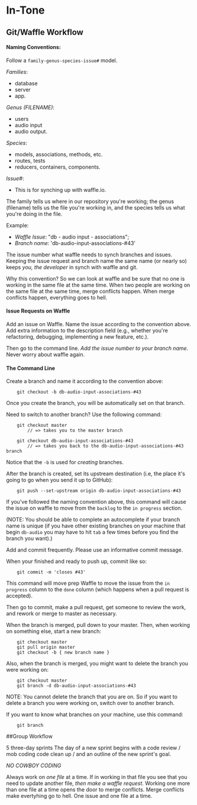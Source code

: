 # In-Tone

## Git/Waffle Workflow

#### Naming Conventions:

Follow a `family-genus-species-issue#` model. 

*Families*: 
* database 
* server 
* app.

*Genus (FILENAME)*: 
* users
* audio input 
* audio output. 

*Species*: 
* models, associations, methods, etc.
* routes, tests
* reducers, containers, components.

*Issue#*: 
* This is for synching up with waffle.io.

The family tells us where in our repository you're working; the genus (filename) tells us the file you're working in, and the species tells us what you're doing in the file.

Example:
* _Waffle Issue_: "db - audio input - associations";
* _Branch name_: 'db-audio-input-associations-#43'

The issue number what waffle needs to synch branches and issues. Keeping the issue request and branch name the same name (or nearly so) keeps _you, the developer_ in synch with waffle and git.

Why this convention? So we can look at waffle and be sure that no one is working in the same file at the same time. When two people are working on the same file at the same time, merge conflicts happen. When merge conflicts happen, everything goes to hell.

#### Issue Requests on Waffle

Add an issue on Waffle. Name the issue according to the convention above. Add extra information to the description field (e.g., whether you're refactoring, debugging, implementing a new feature, etc.). 

Then go to the command line. _Add the issue number to your branch name_. Never worry about waffle again.

#### The Command Line

Create a branch and name it according to the convention above:

```
    git checkout -b db-audio-input-associations-#43
```

Once you create the branch, you will be automatically set on that branch.

Need to switch to another branch? Use the following command:

```
    git checkout master
        // => takes you to the master branch

    git checkout db-audio-input-associations-#43
        // => takes you back to the db-audio-input-associations-#43 branch 
```

Notice that the `-b` is used for _creating_ branches.

After the branch is created, set its upstream destination (i.e, the place it's going to go when you send it up to GitHub):

```
    git push --set-upstream origin db-audio-input-associations-#43
```

If you've followed the naming convention above, this command will cause the issue on waffle to move from the `backlog` to the `in progress` section.

(NOTE: You should be able to complete an autocomplete if your branch name is unique (if you have other existing branches on your machine that begin `db-audio` you may have to hit `tab` a few times before you find the branch you want).)

Add and commit frequently. Please use an informative commit message.

When your finished and ready to push up, commit like so:

```
    git commit -m 'closes #43'
```

This command will move prep Waffle to move the issue from the `in progress` column to the `done` column (which happens when a pull request is accepted). 

Then go to commit, make a pull request, get someone to review the work, and rework or merge to master as necessary.

When the branch is merged, pull down to your master. Then, when working on something else, start a new branch:

```
    git checkout master
    git pull origin master
    git checkout -b { new branch name }
```

Also, when the branch is merged, you might want to delete the branch you were working on:

``` 
    git checkout master
    git branch -d db-audio-input-associations-#43
```

NOTE: You cannot delete the branch that you are on. So if you want to delete a branch you were working on, switch over to another branch.

If you want to know what branches on your machine, use this command:

```
    git branch 
```

##Group Workflow 

5 three-day sprints 
The day of a new sprint begins with a code review / mob coding code clean up / and an outline of the new sprint's goal.

*NO COWBOY CODING*

Always work on *one file* at a time. If in working in that file you see that you need to update another file, _then make a waffle request_. Working one more than one file at a time opens the door to merge conflicts. Merge conflicts make evertyhing go to hell. One issue and one file at a time. 